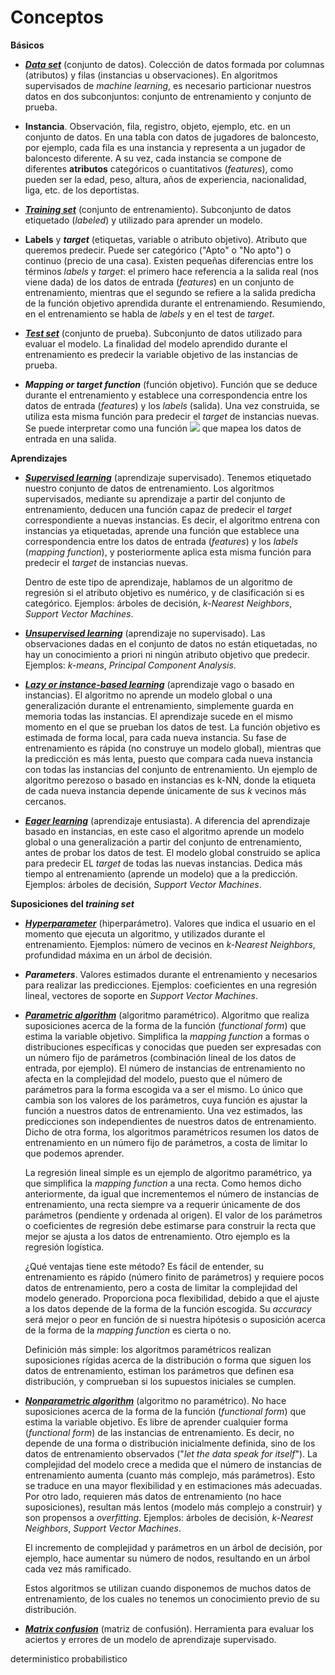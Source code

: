 # **Conceptos**

**Básicos**

- [**_Data set_**](https://en.wikipedia.org/wiki/Data_set) (conjunto de datos). Colección de datos formada por columnas (atributos) y filas (instancias u observaciones). En algoritmos supervisados de _machine learning_, es necesario particionar nuestros datos en dos subconjuntos: conjunto de entrenamiento y conjunto de prueba.

- **Instancia**. Observación, fila, registro, objeto, ejemplo, etc. en un conjunto de datos. En una tabla con datos de jugadores de baloncesto, por ejemplo, cada fila es una instancia y representa a un jugador de baloncesto diferente. A su vez, cada instancia se compone de diferentes **atributos** categóricos o cuantitativos (_features_), como pueden ser la edad, peso, altura, años de experiencia, nacionalidad, liga, etc. de los deportistas.

- [**_Training set_**](https://en.wikipedia.org/wiki/Training,_validation,_and_test_sets) (conjunto de entrenamiento). Subconjunto de datos etiquetado (_labeled_) y utilizado para aprender un modelo.  

- **Labels** y **_target_** (etiquetas, variable o atributo objetivo). Atributo que queremos predecir. Puede ser categórico ("Apto" o "No apto") o continuo (precio de una casa). Existen pequeñas diferencias entre los términos _labels_ y _target_: el primero hace referencia a la salida real (nos viene dada) de los datos de entrada (_features_) en un conjunto de entrenamiento, mientras que el segundo se refiere a la salida predicha de la función objetivo aprendida durante el entrenamiendo. Resumiendo, en el entrenamiento se habla de _labels_ y en el test de _target_. 

- [**_Test set_**](https://en.wikipedia.org/wiki/Training,_validation,_and_test_sets) (conjunto de prueba). Subconjunto de datos utilizado para evaluar el modelo. La finalidad del modelo aprendido durante el entrenamiento es predecir la variable objetivo de las instancias de prueba. 

- **_Mapping or target function_** (función objetivo). Función que se deduce durante el entrenamiento y establece una correspondencia entre los datos de entrada (_features_) y los _labels_ (salida). Una vez construida, se utiliza esta misma función para predecir el _target_ de instancias nuevas. Se puede interpretar como una función <img src="https://render.githubusercontent.com/render/math?math=Y=f(x)"> que mapea los datos de entrada en una salida.

**Aprendizajes**

- [**_Supervised learning_**](https://en.wikipedia.org/wiki/Supervised_learning) (aprendizaje supervisado). Tenemos etiquetado nuestro conjunto de datos de entrenamiento. Los algoritmos supervisados, mediante su aprendizaje a partir del conjunto de entrenamiento, deducen una función capaz de predecir el _target_ correspondiente a nuevas instancias. Es decir, el algoritmo entrena con instancias ya etiquetadas, aprende una función que establece una correspondencia entre los datos de entrada (_features_) y los _labels_ (_mapping function_), y posteriormente aplica esta misma función para predecir el _target_ de instancias nuevas. 

  Dentro de este tipo de aprendizaje, hablamos de un algoritmo de regresión si el atributo objetivo es numérico, y de clasificación si es categórico. Ejemplos: árboles de         decisión, _k-Nearest Neighbors_, _Support Vector Machines_. 
  
- [**_Unsupervised learning_**](https://en.wikipedia.org/wiki/Unsupervised_learning) (aprendizaje no supervisado). Las observaciones dadas en el conjunto de datos no están etiquetadas, no hay un conocimiento a priori ni ningún atributo objetivo que predecir. Ejemplos: _k-means_, _Principal Component Analysis_.

- [**_Lazy or instance-based learning_**](https://en.wikipedia.org/wiki/Lazy_learning) (aprendizaje vago o basado en instancias). El algoritmo no aprende un modelo global o una generalización durante el entrenamiento, simplemente guarda en memoria todas las instancias. El aprendizaje sucede en el mismo momento en el que se prueban los datos de test. La función objetivo es estimada de forma local, para cada nueva instancia. Su fase de entrenamiento es rápida (no construye un modelo global), mientras que la predicción es más lenta, puesto que compara cada nueva instancia con todas las instancias del conjunto de entrenamiento. Un ejemplo de algoritmo perezoso o basado en instancias es k-NN, donde la etiqueta de cada nueva instancia depende únicamente de sus _k_ vecinos más cercanos. 

- [**_Eager learning_**](https://en.wikipedia.org/wiki/Eager_learning) (aprendizaje entusiasta). A diferencia del aprendizaje basado en instancias, en este caso el algoritmo aprende un modelo global o una generalización a partir del conjunto de entrenamiento, antes de probar los datos de test. El modelo global construido se aplica para predecir EL _target_ de todas las nuevas instancias. Dedica más tiempo al entrenamiento (aprende un modelo) que a la predicción. Ejemplos: árboles de decisión, _Support Vector Machines_.

**Suposiciones del _training set_**

- [**_Hyperparameter_**](https://en.wikipedia.org/wiki/Hyperparameter_(machine_learning)) (hiperparámetro).   Valores que indica el usuario en el momento que ejecuta un algoritmo, y utilizados durante el entrenamiento. Ejemplos: número de vecinos en _k-Nearest Neighbors_, profundidad máxima en un árbol de decisión.

- **_Parameters_**. Valores estimados durante el entrenamiento y necesarios para realizar las predicciones. Ejemplos: coeficientes en una regresión lineal, vectores de soporte en _Support Vector Machines_.

- [**_Parametric algorithm_**](https://machinelearningmastery.com/parametric-and-nonparametric-machine-learning-algorithms/) (algoritmo paramétrico). Algoritmo que realiza suposiciones acerca de la forma de la función (_functional form_) que estima la variable objetivo. Simplifica la _mapping function_ a formas o distribuciones específicas y conocidas que pueden ser expresadas con un número fijo de parámetros (combinación lineal de los datos de entrada, por ejemplo). El número de instancias de entrenamiento no afecta en la complejidad del modelo, puesto que el número de parámetros para la forma escogida va a ser el mismo. Lo único que cambia son los valores de los parámetros, cuya función es ajustar la función a nuestros datos de entrenamiento. Una vez estimados, las predicciones son independientes de nuestros datos de entrenamiento. Dicho de otra forma, los algoritmos paramétricos resumen los datos de entrenamiento en un número fijo de parámetros, a costa de limitar lo que podemos aprender. 

  La regresión lineal simple es un ejemplo de algoritmo paramétrico, ya que simplifica la _mapping function_ a una recta. Como hemos dicho anteriormente, da igual que              incrementemos el número de instancias de entrenamiento, una recta siempre va a requerir únicamente de dos parámetros (pendiente y ordenada al origen). El valor de los             parámetros o coeficientes de regresión debe estimarse para construir la recta que mejor se ajusta a los datos de entrenamiento. Otro ejemplo es la regresión logística.
  
  ¿Qué ventajas tiene este método? Es fácil de entender, su entrenamiento es rápido (número finito de parámetros) y requiere pocos datos de entrenamiento, pero a costa de          limitar la complejidad del modelo generado.  Proporciona poca flexibilidad,  debido a que el ajuste a los datos depende de la forma de la función escogida. Su _accuracy_       será mejor o peor en función de si nuestra hipótesis o suposición acerca de la forma de la _mapping function_ es cierta o no. 
  
  Definición más simple: los algoritmos paramétricos realizan suposiciones rígidas acerca de la distribución o forma que siguen los datos de entrenamiento,  estiman los            parámetros  que  definen esa distribución, y comprueban si los supuestos iniciales se cumplen.
  
- [**_Nonparametric algorithm_**](https://machinelearningmastery.com/parametric-and-nonparametric-machine-learning-algorithms/) (algoritmo no paramétrico). No hace suposiciones acerca de la forma de la función (_functional form_) que estima la variable objetivo. Es libre de aprender cualquier forma (_functional form_) de las instancias de entrenamiento. Es decir, no depende de una forma o distribución inicialmente definida, sino de los datos de entrenamiento observados ("_let the data speak for itself_"). La complejidad del modelo crece a medida que el número de instancias de entrenamiento aumenta (cuanto más complejo, más parámetros). Esto se traduce en una mayor flexibilidad y en estimaciones más adecuadas. Por otro lado, requieren más datos de entrenamiento (no hace suposiciones), resultan más lentos (modelo más complejo a construir) y son propensos a _overfitting_. Ejemplos:  árboles de decisión, _k-Nearest Neighbors_, _Support Vector Machines_.

  El incremento de complejidad y parámetros en un árbol de decisión, por ejemplo, hace aumentar su número de nodos, resultando en un árbol cada vez más ramificado. 
  
  Estos algoritmos se utilizan cuando disponemos de muchos datos de entrenamiento, de los cuales no tenemos un conocimiento previo de su distribución. 


- [**_Matrix confusion_**](https://en.wikipedia.org/wiki/Confusion_matrix) (matriz de confusión). Herramienta para evaluar los aciertos y errores de un modelo de aprendizaje supervisado.

deterministico probabilistico

